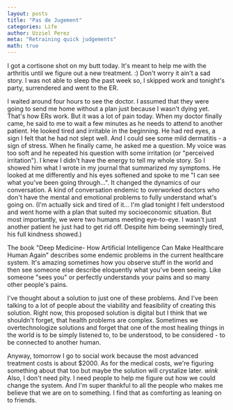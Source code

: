 ```yaml
---
layout: posts
title: "Pas de Jugement"
categories: Life
author: Uzziel Perez
meta: "Retraining quick judgements"
math: true
---
```



I got a cortisone shot on my butt today. It's meant to help me with the arthritis until we figure out a new treatment. :)
Don't worry it ain't a sad story. I was not able to sleep the past week so, I skipped work and tonight's party, surrendered and went to the ER.

I waited around four hours to see the doctor. I assumed that they were going to send me home without a plan just because I wasn't dying yet.
That's how ERs work. But it was a lot of pain today. When my doctor finally came, he said to me to wait a few minutes as he needs to attend to another patient. He looked tired and irritable in the beginning.
He had red eyes, a sign I felt that he had not slept well. And I could see some mild dermatitis - a sign of stress. When he finally came, he asked me a question. My voice was too soft and he repeated his question with some irritation (or "perceived irritation").
I knew I didn't have the energy to tell my whole story. So I showed him what I wrote in my journal that summarized my symptoms. He looked at me differently and his eyes softened and spoke to me "I can see what you've been going through...".
It changed the dynamics of our conversation. A kind of conversation endemic to overworked doctors who don't have the mental and emotional problems to fully understand what's going on. (I'm actually sick and tired of it... I'm glad tonight I felt understood and went home with a plan that suited my socioeconomic situation. But most importantly, we were two humans meeting eye-to-eye. I wasn't just another patient he just had to get rid off. Despite him being seemingly tired, his full kindness showed.)

The book "Deep Medicine- How Artificial Intelligence Can Make Healthcare Human Again" describes some endemic problems in the current healthcare system. It's amazing sometimes how you observe stuff in the world and then see someone else describe eloquently what you've been seeing. Like someone "sees you" or perfectly understands your pains and so many other people's pains.

I've thought about a solution to just one of these problems. And I've been talking to a lot of people about the viability and feasibility of creating this solution. Right now, this proposed solution is digital but I think that we shouldn't forget, that health problems are complex. Sometimes we overtechnologize solutions and forget that one of the most healing things in the world is to be simply listened to, to be understood, to be considered - to be connected to another human.

Anyway, tomorrow I go to social work because the most advanced treatment costs is about $2000. As for the medical costs, we're figuring something about that too but maybe the solution will crystalize later. *wink*
Also, I don't need pity. I need people to help me figure out how we could change the system. And I'm super thankful to all the people who makes me believe that we are on to something. I find that as comforting as leaning on to friends.
